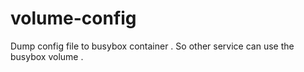 # volume-config
Dump config file to busybox container  . So other service can use the busybox volume . 

